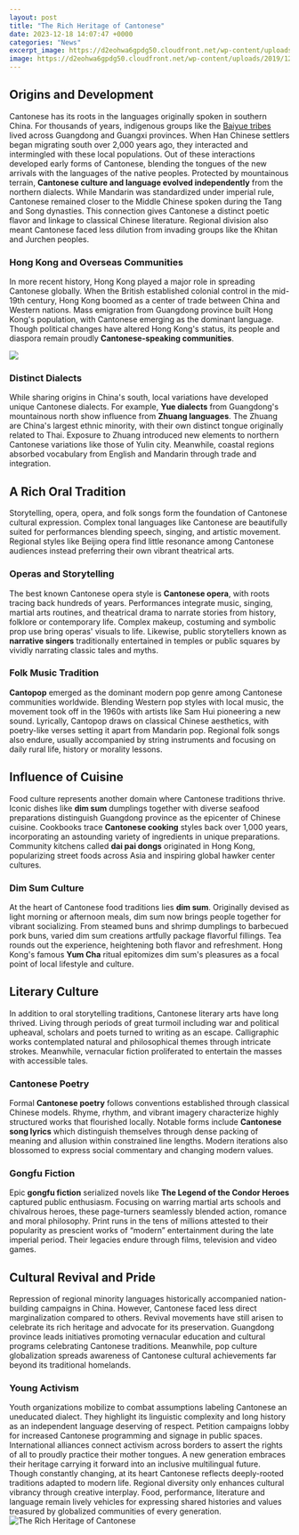 ```yaml
---
layout: post
title: "The Rich Heritage of Cantonese"
date: 2023-12-18 14:07:47 +0000
categories: "News"
excerpt_image: https://d2eohwa6gpdg50.cloudfront.net/wp-content/uploads/2019/12/02120249/guangzhou.jpg
image: https://d2eohwa6gpdg50.cloudfront.net/wp-content/uploads/2019/12/02120249/guangzhou.jpg
---
```


## Origins and Development
Cantonese has its roots in the languages originally spoken in southern China. For thousands of years, indigenous groups like the [Baiyue tribes](https://logurl.github.io/2024-01-10-u9a6c-u8033-u4ed6-u6e38-u73a9-u65b9-u5f0f-u6307-u5357/) lived across Guangdong and Guangxi provinces. When Han Chinese settlers began migrating south over 2,000 years ago, they interacted and intermingled with these local populations. Out of these interactions developed early forms of Cantonese, blending the tongues of the new arrivals with the languages of the native peoples. 
Protected by mountainous terrain, **Cantonese culture and language evolved independently** from the northern dialects. While Mandarin was standardized under imperial rule, Cantonese remained closer to the Middle Chinese spoken during the Tang and Song dynasties. This connection gives Cantonese a distinct poetic flavor and linkage to classical Chinese literature. Regional division also meant Cantonese faced less dilution from invading groups like the Khitan and Jurchen peoples.
### Hong Kong and Overseas Communities
In more recent history, Hong Kong played a major role in spreading Cantonese globally. When the British established colonial control in the mid-19th century, Hong Kong boomed as a center of trade between China and Western nations. Mass emigration from Guangdong province built Hong Kong's population, with Cantonese emerging as the dominant language. Though political changes have altered Hong Kong's status, its people and diaspora remain proudly **Cantonese-speaking communities**.

![](https://c8.alamy.com/comp/2K43WR8/the-cantonese-assembly-hall-hoi-an-quang-nam-province-unesco-world-heritage-site-vietnam-2K43WR8.jpg)
### Distinct Dialects 
While sharing origins in China's south, local variations have developed unique Cantonese dialects. For example, **Yue dialects** from Guangdong's mountainous north show influence from **Zhuang languages**. The Zhuang are China's largest ethnic minority, with their own distinct tongue originally related to Thai. Exposure to Zhuang introduced new elements to northern Cantonese variations like those of Yulin city. Meanwhile, coastal regions absorbed vocabulary from English and Mandarin through trade and integration.
## A Rich Oral Tradition
Storytelling, opera, opera, and folk songs form the foundation of Cantonese cultural expression. Complex tonal languages like Cantonese are beautifully suited for performances blending speech, singing, and artistic movement. Regional styles like Beijing opera find little resonance among Cantonese audiences instead preferring their own vibrant theatrical arts.
### Operas and Storytelling 
The best known Cantonese opera style is **Cantonese opera**, with roots tracing back hundreds of years. Performances integrate music, singing, martial arts routines, and theatrical drama to narrate stories from history, folklore or contemporary life. Complex makeup, costuming and symbolic prop use bring operas' visuals to life. Likewise, public storytellers known as **narrative singers** traditionally entertained in temples or public squares by vividly narrating classic tales and myths. 
### Folk Music Tradition
**Cantopop** emerged as the dominant modern pop genre among Cantonese communities worldwide. Blending Western pop styles with local music, the movement took off in the 1960s with artists like Sam Hui pioneering a new sound. Lyrically, Cantopop draws on classical Chinese aesthetics, with poetry-like verses setting it apart from Mandarin pop. Regional folk songs also endure, usually accompanied by string instruments and focusing on daily rural life, history or morality lessons.
## Influence of Cuisine
Food culture represents another domain where Cantonese traditions thrive. Iconic dishes like **dim sum** dumplings together with diverse seafood preparations distinguish Guangdong province as the epicenter of Chinese cuisine. Cookbooks trace **Cantonese cooking** styles back over 1,000 years, incorporating an astounding variety of ingredients in unique preparations. Community kitchens called **dai pai dongs** originated in Hong Kong, popularizing street foods across Asia and inspiring global hawker center cultures.
### Dim Sum Culture
At the heart of Cantonese food traditions lies **dim sum**. Originally devised as light morning or afternoon meals, dim sum now brings people together for vibrant socializing. From steamed buns and shrimp dumplings to barbecued pork buns, varied dim sum creations artfully package flavorful fillings. Tea rounds out the experience, heightening both flavor and refreshment. Hong Kong's famous **Yum Cha** ritual epitomizes dim sum's pleasures as a focal point of local lifestyle and culture. 
## Literary Culture 
In addition to oral storytelling traditions, Cantonese literary arts have long thrived. Living through periods of great turmoil including war and political upheaval, scholars and poets turned to writing as an escape. Calligraphic works contemplated natural and philosophical themes through intricate strokes. Meanwhile, vernacular fiction proliferated to entertain the masses with accessible tales.
### Cantonese Poetry
Formal **Cantonese poetry** follows conventions established through classical Chinese models. Rhyme, rhythm, and vibrant imagery characterize highly structured works that flourished locally. Notable forms include **Cantonese song lyrics** which distinguish themselves through dense packing of meaning and allusion within constrained line lengths. Modern iterations also blossomed to express social commentary and changing modern values.
### Gongfu Fiction
Epic **gongfu fiction** serialized novels like **The Legend of the Condor Heroes** captured public enthusiasm. Focusing on warring martial arts schools and chivalrous heroes, these page-turners seamlessly blended action, romance and moral philosophy. Print runs in the tens of millions attested to their popularity as prescient works of “modern” entertainment during the late imperial period. Their legacies endure through films, television and video games. 
## Cultural Revival and Pride
Repression of regional minority languages historically accompanied nation-building campaigns in China. However, Cantonese faced less direct marginalization compared to others. Revival movements have still arisen to celebrate its rich heritage and advocate for its preservation. Guangdong province leads initiatives promoting vernacular education and cultural programs celebrating Cantonese traditions. Meanwhile, pop culture globalization spreads awareness of Cantonese cultural achievements far beyond its traditional homelands.
### Young Activism 
Youth organizations mobilize to combat assumptions labeling Cantonese an uneducated dialect. They highlight its linguistic complexity and long history as an independent language deserving of respect. Petition campaigns lobby for increased Cantonese programming and signage in public spaces. International alliances connect activism across borders to assert the rights of all to proudly practice their mother tongues. A new generation embraces their heritage carrying it forward into an inclusive multilingual future.
Though constantly changing, at its heart Cantonese reflects deeply-rooted traditions adapted to modern life. Regional diversity only enhances cultural vibrancy through creative interplay. Food, performance, literature and language remain lively vehicles for expressing shared histories and values treasured by globalized communities of every generation.
![The Rich Heritage of Cantonese](https://d2eohwa6gpdg50.cloudfront.net/wp-content/uploads/2019/12/02120249/guangzhou.jpg)